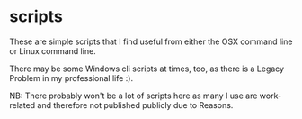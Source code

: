 # scripts
These are simple scripts that I find useful from either the OSX command line or Linux command line.

There may be some Windows cli scripts at times, too, as there is a Legacy Problem in my professional life :).
 
NB: There probably won't be a lot of scripts here as many I use are work-related and therefore not published publicly due to Reasons.

